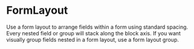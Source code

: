 # FormLayout

Use a form layout to arrange fields within a form using standard spacing. Every
nested field or group will stack along the block axis. If you want visually group
fields nested in a form layout, use a form layout group.
